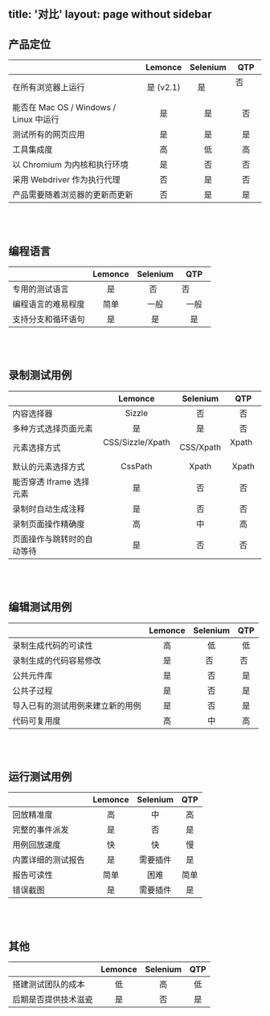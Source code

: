 title: '对比'
layout: page without sidebar
---

## 产品定位
|                                          |Lemonce    |Selenium   |QTP        |
|------------------------------------------|:---------:|:---------:|:---------:|
|在所有浏览器上运行                          | 是 (v2.1) |是          |否         |
|能否在 Mac OS / Windows / Linux 中运行     |是         |是          |否         |
|测试所有的网页应用               |是         |是          |是         |
|工具集成度                                 |高         |低          |高         |
|以 Chromium 为内核和执行环境                |是         |否          |否         |
|采用 Webdriver 作为执行代理                 |否			|是			|否         |
|产品需要随着浏览器的更新而更新	            |否		   |是		   |是        |
<br><br/>

## 编程语言
|                                  |Lemonce    |Selenium   |QTP        |
|----------------------|:---------:|:---------:|:---------:|
|专用的测试语言         |是		  |否			   |否         |
|编程语言的难易程度	   |简单		   |一般		 |一般     |
|支持分支和循环语句	    |是			   |是			   |是        |
<br><br/>

## 录制测试用例
|                                          |Lemonce    |Selenium   |QTP        |
|------------------------------------------|:---------:|:---------:|:---------:|
|内容选择器                 |Sizzle     |否         |否         |
|多种方式选择页面元素	         |是	       |是			   |否         |
|元素选择方式         |CSS/Sizzle/Xpath   |CSS/Xpath  |Xpath      |
|默认的元素选择方式                  |CssPath		 |Xpath			 |Xpath      |
|能否穿透 Iframe 选择元素                  |是        |否         |否         |
|录制时自动生成注释		 |是			   |否			   |否         |
|录制页面操作精确度             |高		   |中	   |高       |
|页面操作与跳转时的自动等待 |是		|否	   |否         |
<br><br/>

## 编辑测试用例
|                                 |Lemonce    |Selenium   |QTP        |
|---------------------------------|:---------:|:---------:|:---------:|
|录制生成代码的可读性                |高		  |低		     |低        |
|录制生成的代码容易修改              |是		 |否			   |否   |
|公共元件库           |是	     |否			   |是        |
|公共子过程				  |是			   |否	    |是|
|导入已有的测试用例来建立新的用例 	  |是         |否			   |是        |
|代码可复用度                       |高		 |中		     |高       |
<br><br/>

## 运行测试用例
|                       |Lemonce    |Selenium   |QTP        |
|-----------------------|:---------:|:---------:|:---------:|
|回放精准度              |高		   |中     |高       |
|完整的事件派发		  |是			   |否			   |是     |
|用例回放速度			    |快			 |快			 |慢       |
|内置详细的测试报告     	  |是			   |需要插件	  |是        |
|报告可读性 				|简单			 |困难			 |简单		   |
|错误截图				 |是			   |需要插件    |是    |
<br><br/>

## 其他
|                               |Lemonce    |Selenium   |QTP        |
|-------------------------------|:---------:|:---------:|:---------:|
|搭建测试团队的成本			     |低			 |高	       |低         |
|后期是否提供技术滋瓷 		    |是 			|否		  |是         |
<br><br/>
